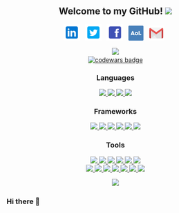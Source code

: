 <!--![header img here](./images/header.png)-->

<h2 align="center">Welcome to my GitHub! <img src="https://raw.githubusercontent.com/MartinHeinz/MartinHeinz/master/wave.gif" width="30px"></h2>

<p align="center">
<a href="https://www.linkedin.com/in/meghan-domeck/" target="_blank" rel="noopener noreferrer"><img height="38" src="./images/linkedin.png"></a>&nbsp;&nbsp;
<a href="https://twitter.com/MeghanDomeck" target="_blank" rel="noopener noreferrer"><img height="38" src="./images/twitter.png"></a>&nbsp;&nbsp;
<a href="https://www.facebook.com/meghandomeck/" target="_blank" rel="noopener noreferrer"><img height="38" src="./images/facebook.png"></a>&nbsp;&nbsp;
<a href="mailto:mdomeck@aol.com" target="_blank" rel="noopener noreferrer"><img height="35" src="./images/aol.png"></a>&nbsp;&nbsp;
<a href="mailto:domeckmeghan@gmail.com" target="_blank" rel="noopener noreferrer"><img height="35" src="./images/gmail.png"></a>&nbsp;&nbsp;
  
<!--<a href="https://dev.to/meghandomeck" target="_blank" rel="noopener noreferrer"><img height="35" src="./images/dev.png"></a>&nbsp;&nbsp;-->
</p>
<p align="center">
  <img src = "https://github-readme-stats.vercel.app/api?username=mdomeck&show_icons=true&theme=onedark"><br>
   <a target="_blank" href="https://www.codewars.com/users/mdomeck"><img src="https://www.codewars.com/users/mdomeck/badges/large" alt="codewars badge" /></a>
  
<h3 align="center" id="Lang">Languages</h3>
<p align="center">
  <a href = "#Lang">
    <img src = "https://img.shields.io/badge/-Java-5382a1?style=flat&logo=java&logoColor=f8a520">
    <img src = "https://img.shields.io/badge/-JavaScript-323330?style=flat&logo=javascript&logoColor=f0db4f">
    <img src = "https://img.shields.io/badge/-HTML5-E34F26?style=flat&logo=html5&logoColor=white">
    <img src = "https://img.shields.io/badge/-CSS3-1572B6?style=flat&logo=css3&logoColor=white"></a>   
<h3 align="center">Frameworks</h3>
<p align="center">
  <a href="#Lang">
    <img src="https://img.shields.io/badge/jQuery%20-%230769AD.svg?style=flat&logo=jquery&logoColor=00c8ff">
    <img src="https://img.shields.io/badge/Bootstrap%20-%23563d7C.svg?style=flat&logo=bootstrap&logoColor=00c8ff">
    <img src="https://img.shields.io/badge/-Express.js-787878?style=flat">
    <img src="https://img.shields.io/badge/Spring-%6db33f.svg?style=flat&logo=Spring&logoColor=white">  
    <img src="http://img.shields.io/badge/-React-000000?style=flat&logo=react&color=5684FD">
    <img src="http://img.shields.io/badge/-Amplify-000000?style=flat&logo=aws-amplify"></a>
<h3 align="center">Tools</h3>
<p align="center">
  <a href="#Lang">
    <img src="http://img.shields.io/badge/-Github-000000?style=flat&logo=github&logoColor=FFFFFF">
    <img src="http://img.shields.io/badge/-VS%20Code-0078d7?style=flat&logo=visual%20studio%20code&logoColor=white">
    <img src="http://img.shields.io/badge/-Visual%20Studio-e2daf1?style=flat&logo=visual%20studio&logoColor=5d2b90">
    <img src="http://img.shields.io/badge/-IntelliJ-000000?style=flat&logo=jetbrains&logoColor=white"> 
    <img src="https://img.shields.io/badge/Android Studio-073042.svg?style=flat&logo=android&logoColor=3ddc84">
    <img src="https://img.shields.io/badge/-Node.js-3C873A?style=flat&logo=Node.js&logoColor=white">
    <br>
    <img src="http://img.shields.io/badge/-Heroku-430098?style=flat&logo=heroku&logoColor=white">
    <img src="https://img.shields.io/badge/AWS%20-232F3E.svg?style=flat&logo=amazon&logoColor=FEBD69">
    <img src="https://img.shields.io/badge/Firebase-232F3E.svg?style=flat&logo=firebase&logoColor=Ffa611">
    <img src="https://img.shields.io/badge/SQL-f29111?style=flat&logo=SQL&logoColor=00c8ff">
    <img src="https://img.shields.io/badge/GraphQL-000000?style=flat&logo=GraphQL&logoColor=e535ab">
    <img src="https://img.shields.io/badge/Postgres-585858.svg?style=flat&logo=postgresql&logoColor=00c8ff">
    <img src="https://img.shields.io/badge/Postman-ffffff.svg?style=flat&logo=postman&logoColor=EF5B25"></a>
  </p>

<p align="center">
  <img src="https://github-readme-stats.vercel.app/api/top-langs/?username=mdomeck&layout=compact&theme=nightowl&card_width=800">
  </p>
 

### Hi there 👋

<!--
**mdomeck/mdomeck** is a ✨ _special_ ✨ repository because its `README.md` (this file) appears on your GitHub profile.

Here are some ideas to get you started:

- 🔭 I’m currently working on ...
- 🌱 I’m currently learning ...
- 👯 I’m looking to collaborate on ...
- 🤔 I’m looking for help with ...
- 💬 Ask me about ...
- 📫 How to reach me: ...
- 😄 Pronouns: ...
- ⚡ Fun fact: ...
-->
